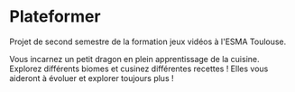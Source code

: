 # Plateformer
Projet de second semestre de la formation jeux vidéos à l'ESMA Toulouse.

Vous incarnez un petit dragon en plein apprentissage de la cuisine. 
Explorez différents biomes et cusinez différentes recettes ! Elles vous aideront à évoluer et explorer toujours plus ! 
